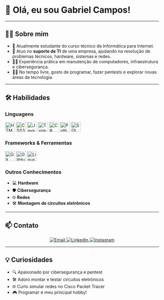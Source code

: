 # 👋 Olá, eu sou Gabriel Campos!

---

## 👨‍💻 Sobre mim

- 🏫 Atualmente estudante do curso técnico de Informática para Internet.
- 💼 Atuo no **suporte de TI** de uma empresa, ajudando na resolução de problemas técnicos, hardware, sistemas e redes.
- 👨‍🔧 Experiência prática em manutenção de computadores, infraestrutura e cibersegurança.
- 🧑‍💻 No tempo livre, gosto de programar, fazer pentests e explorar novas áreas da tecnologia.

---

## 🛠️ Habilidades

### Linguagens

<p>
  <img src="https://cdn.jsdelivr.net/gh/devicons/devicon/icons/html5/html5-original.svg" width="32" height="32" alt="HTML5"/>
  <img src="https://cdn.jsdelivr.net/gh/devicons/devicon/icons/css3/css3-original.svg" width="32" height="32" alt="CSS3"/>
  <img src="https://cdn.jsdelivr.net/gh/devicons/devicon/icons/javascript/javascript-original.svg" width="32" height="32" alt="JavaScript"/>
  <img src="https://cdn.jsdelivr.net/gh/devicons/devicon/icons/typescript/typescript-original.svg" width="32" height="32" alt="TypeScript"/>
  <img src="https://cdn.jsdelivr.net/gh/devicons/devicon/icons/csharp/csharp-original.svg" width="32" height="32" alt="C#"/>
  <img src="https://cdn.jsdelivr.net/gh/devicons/devicon/icons/python/python-original.svg" width="32" height="32" alt="Python"/>
  <img src="https://cdn.jsdelivr.net/gh/devicons/devicon/icons/mysql/mysql-original.svg" width="32" height="32" alt="SQL"/>
</p>

### Frameworks & Ferramentas

<p>
  <img src="https://cdn.jsdelivr.net/gh/devicons/devicon/icons/git/git-original.svg" width="32" height="32" alt="Git"/>
  <img src="https://cdn.jsdelivr.net/gh/devicons/devicon/icons/github/github-original.svg" width="32" height="32" alt="GitHub"/>
  <img src="https://cdn.jsdelivr.net/gh/devicons/devicon/icons/linux/linux-original.svg" width="32" height="32" alt="Linux"/>
</p>

### Outros Conhecimentos

- 💻 **Hardware**
- 🛡️ **Cibersegurança**
- 🌐 **Redes**
- 🛠️ **Montagem de circuitos eletrônicos**

---

## 📫 Contato

<p align="center">
  <a href="mailto:gabrielCamposf13@gmail.com">
    <img src="https://img.shields.io/badge/Email-D14836?style=for-the-badge&logo=gmail&logoColor=white" alt="Email"/>
  </a>
  <a href="https://www.linkedin.com/in/gabriel-campos" target="_blank">
    <img src="https://img.shields.io/badge/LinkedIn-0077B5?style=for-the-badge&logo=linkedin&logoColor=white" alt="LinkedIn"/>
  </a>
  <a href="https://instagram.com/biel.camposxz" target="_blank">
    <img src="https://img.shields.io/badge/Instagram-E4405F?style=for-the-badge&logo=instagram&logoColor=white" alt="Instagram"/>
  </a>
</p>

---

## 💡 Curiosidades

- 🔍 Apaixonado por cibersegurança e pentest
- 🛠️ Adoro montar e testar circuitos eletrônicos
- 🌐 Curto simular redes no Cisco Packet Tracer
- 🎮 Programar é meu principal hobby!
